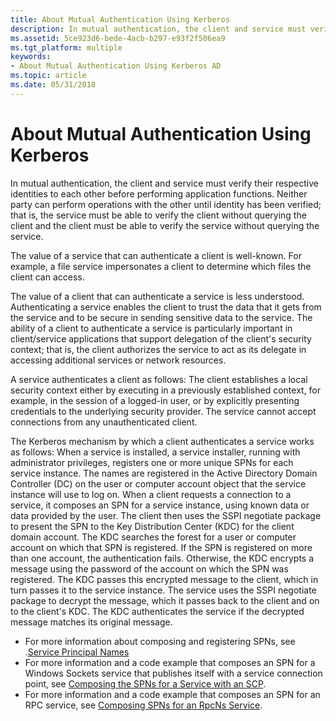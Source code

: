```yaml
---
title: About Mutual Authentication Using Kerberos
description: In mutual authentication, the client and service must verify their respective identities to each other before performing application functions.
ms.assetid: 5ce923d6-bede-4acb-b297-e93f2f506ea9
ms.tgt_platform: multiple
keywords:
- About Mutual Authentication Using Kerberos AD
ms.topic: article
ms.date: 05/31/2018
---
```


# About Mutual Authentication Using Kerberos

In mutual authentication, the client and service must verify their respective identities to each other before performing application functions. Neither party can perform operations with the other until identity has been verified; that is, the service must be able to verify the client without querying the client and the client must be able to verify the service without querying the service.

The value of a service that can authenticate a client is well-known. For example, a file service impersonates a client to determine which files the client can access.

The value of a client that can authenticate a service is less understood. Authenticating a service enables the client to trust the data that it gets from the service and to be secure in sending sensitive data to the service. The ability of a client to authenticate a service is particularly important in client/service applications that support delegation of the client's security context; that is, the client authorizes the service to act as its delegate in accessing additional services or network resources.

A service authenticates a client as follows: The client establishes a local security context either by executing in a previously established context, for example, in the session of a logged-in user, or by explicitly presenting credentials to the underlying security provider. The service cannot accept connections from any unauthenticated client.

The Kerberos mechanism by which a client authenticates a service works as follows: When a service is installed, a service installer, running with administrator privileges, registers one or more unique SPNs for each service instance. The names are registered in the Active Directory Domain Controller (DC) on the user or computer account object that the service instance will use to log on. When a client requests a connection to a service, it composes an SPN for a service instance, using known data or data provided by the user. The client then uses the SSPI negotiate package to present the SPN to the Key Distribution Center (KDC) for the client domain account. The KDC searches the forest for a user or computer account on which that SPN is registered. If the SPN is registered on more than one account, the authentication fails. Otherwise, the KDC encrypts a message using the password of the account on which the SPN was registered. The KDC passes this encrypted message to the client, which in turn passes it to the service instance. The service uses the SSPI negotiate package to decrypt the message, which it passes back to the client and on to the client's KDC. The KDC authenticates the service if the decrypted message matches its original message.

-   For more information about composing and registering SPNs, see .[Service Principal Names](service-principal-names.md)
-   For more information and a code example that composes an SPN for a Windows Sockets service that publishes itself with a service connection point, see [Composing the SPNs for a Service with an SCP](composing-the-spns-for-a-service-with-an-scp.md).
-   For more information and a code example that composes an SPN for an RPC service, see [Composing SPNs for an RpcNs Service](composing-spns-for-an-rpcns-service.md).

 

 




